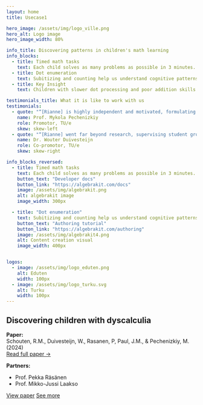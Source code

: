 ```yaml
---
layout: home
title: Usecase1

hero_image: /assets/img/logo_ville.png
hero_alt: Logo image
hero_image_width: 80%

info_title: Discovering patterns in children's math learning
info_blocks:
  - title: Timed math tasks
    text: Each child solves as many problems as possible in 3 minutes. Their response speed and accuracy are key indicators.
  - title: Dot enumeration
    text: Subitizing and counting help us understand cognitive patterns. This is crucial to distinguish between typical development and dyscalculia.
  - title: Key Insight
    text: Children with slower dot processing and poor addition skills are highly indicative of dyscalculia.

testimonials_title: What it is like to work with us
testimonials:
  - quote: "“[Rianne] is highly independent and motivated, formulating and successfully pushing forward the research questions resolved in her thesis. Rianne has a strong intuition in search for relevant problem formulations; she grounds her research approach in the specifics of the application domains.”"
    name: Prof. Mykola Pechenizkiy
    role: Promotor, TU/e
    skew: skew-left
  - quote: "“[Rianne] went far beyond research, supervising student groups and master thesis projects of individual students, teaching lectures and later coordinating an entire track within a master-level course. Rianne obtained quite a bit of funding in NWO and EWUU alliance calls. These would be normal activities for a faculty-level academic career, but when you're still working on your PhD this is quite a bit ahead of the curve.”"
    name: Dr. Wouter Duivesteijn
    role: Co-promotor, TU/e
    skew: skew-right

info_blocks_reversed:
  - title: Timed math tasks
    text: Each child solves as many problems as possible in 3 minutes. Their response speed and accuracy are key indicators.
    button_text: "Developer docs"
    button_link: "https://algebrakit.com/docs"
    image: /assets/img/algebrakit.png
    alt: algebrakit image
    image_width: 300px

  - title: "Dot enumeration"
    text: Subitizing and counting help us understand cognitive patterns. This is crucial to distinguish between typical development and dyscalculia.
    button_text: "Authoring tutorial"
    button_link: "https://algebrakit.com/authoring"
    image: /assets/img/algebrakit4.png
    alt: Content creation visual
    image_width: 400px


logos:
  - image: /assets/img/logo_eduten.png
    alt: Eduten
    width: 100px
  - image: /assets/img/logo_turku.svg
    alt: Turku
    width: 100px
---
```


## Discovering children with dyscalculia

**Paper:**  
Schouten, R.M., Duivesteijn, W., Rasanen, P, Paul, J.M., & Pechenizkiy, M. (2024)  
[Read full paper →](https://rianneschouten.github.io/pdfs/FUNA_ECMLPKDD_2024.pdf)

**Partners:**  
- Prof. Pekka Räsänen  
- Prof. Mikko-Jussi Laakso

<div class="hero-buttons">
  <a href="https://rianneschouten.github.io/pdfs/FUNA_ECMLPKDD_2024.pdf" class="hero-btn left">View paper</a>
  <a href="#api" class="hero-btn right">See more</a>
</div>

